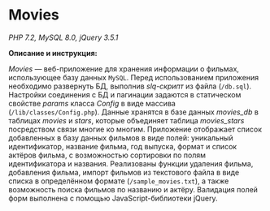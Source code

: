 # Movies

*PHP 7.2, MySQL 8.0, jQuery 3.5.1*

**Описание и инструкция:**

*Movies* — веб-приложение для хранения информации о фильмах, 
использующее базу данных `MySQL`. 
Перед использованием приложения необходимо 
развернуть БД, выполнив *slq-скрипт* из файла (`/db.sql`). 
Настройки соединения с БД и пагинации задаются в статическом свойстве 
*params* класса *Config* в виде массива (`/lib/classes/Config.php`).
Данные хранятся в базе данных *movies_db* в таблицах *movies* и *stars*, 
которые объединяет таблица *movies_stars* посредством связи многие ко 
многим.
Приложение отображает список добавленных в базу данных фильмов в виде 
полей: уникальный идентификатор, название фильма, год выпуска, формат и 
список актёров фильма, с возможностью сортировки по полям идентификатора и 
названия. Реализованы функции удаления фильма, добавления фильма, импорт 
фильмов из текстового файла в виде списка в определённом формате 
(`/sample_movies.txt`), а также возможность поиска фильмов по названию и 
актёру.
Валидация полей форм выполнена с помощью JavaScript-библиотеки jQuery.
